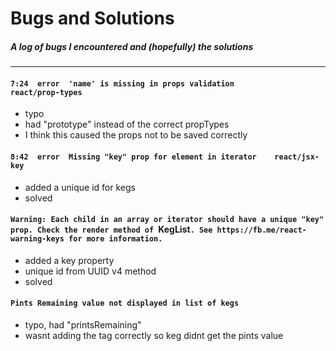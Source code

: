 # Bugs and Solutions
##### A log of bugs I encountered and (hopefully) the solutions
---


#### `7:24  error  'name' is missing in props validation            react/prop-types`

* typo
* had "prototype" instead of the correct propTypes
* I think this caused the props not to be saved correctly



#### `8:42  error  Missing "key" prop for element in iterator    react/jsx-key`

* added a unique id for kegs
* solved



#### `Warning: Each child in an array or iterator should have a unique "key" prop. Check the render method of `KegList`. See https://fb.me/react-warning-keys for more information.`

* added a key property
* unique id from UUID v4 method
* solved


#### `Pints Remaining value not displayed in list of kegs`

* typo, had "printsRemaining"
* wasnt adding the tag correctly so keg didnt get the pints value